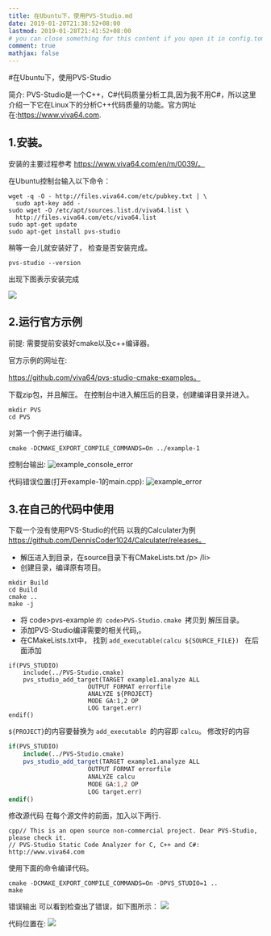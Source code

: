 ```yaml
---
title: 在Ubuntu下，使用PVS-Studio.md
date: 2019-01-20T21:38:52+08:00
lastmod: 2019-01-28T21:41:52+08:00
# you can close something for this content if you open it in config.toml.
comment: true
mathjax: false
---
```


#在Ubuntu下，使用PVS-Studio

简介:
PVS-Studio是一个C++，C#代码质量分析工具,因为我不用C#，所以这里介绍一下它在Linux下的分析C++代码质量的功能。官方网址在:https://www.viva64.com.

## 1.安装。    

安装的主要过程参考 https://www.viva64.com/en/m/0039/。

在Ubuntu控制台输入以下命令：

```console
wget -q -O - http://files.viva64.com/etc/pubkey.txt | \
  sudo apt-key add -
sudo wget -O /etc/apt/sources.list.d/viva64.list \
  http://files.viva64.com/etc/viva64.list
sudo apt-get update
sudo apt-get install pvs-studio
 ```


稍等一会儿就安装好了，
检查是否安装完成。

```console
pvs-studio --version
```


出现下图表示安装完成

![](https://www.dennisthink.com/image/2019/01/PVS-Version.png)

## 2.运行官方示例    

前提:
需要提前安装好cmake以及c++编译器。

官方示例的网址在:

https://github.com/viva64/pvs-studio-cmake-examples。

下载zip包，并且解压。
在控制台中进入解压后的目录，创建编译目录并进入。

```console
mkdir PVS
cd PVS
 ```


对第一个例子进行编译。

```console
cmake -DCMAKE_EXPORT_COMPILE_COMMANDS=On ../example-1
```


控制台输出:
![example_console_error](https://www.dennisthink.com/image/2019/01/console_error.png)

代码错误位置(打开example-1的main.cpp):
![example_error](https://www.dennisthink.com/image/2019/01/example_error.png)

## 3.在自己的代码中使用    

 
下载一个没有使用PVS-Studio的代码
以我的Calculater为例 https://github.com/DennisCoder1024/Calculater/releases。 
* 解压进入到目录，在source目录下有CMakeLists.txt /p> /li>
* 创建目录，编译原有项目。 
```
mkdir Build
cd Build
cmake ..
make -j
 ```


* 将 code>pvs-example ```的 code>PVS-Studio.cmake ```拷贝到
解压目录。 
* 添加PVS-Studio编译需要的相关代码,。
* 在CMakeLists.txt中，
找到 ```add_executable(calcu ${SOURCE_FILE}) ```
在后面添加

```
if(PVS_STUDIO)
    include(../PVS-Studio.cmake)
    pvs_studio_add_target(TARGET example1.analyze ALL
                      OUTPUT FORMAT errorfile
                      ANALYZE ${PROJECT}
                      MODE GA:1,2 OP
                      LOG target.err)
endif()
```

```${PROJECT}```的内容要替换为 ```add_executable ```的内容即 ```calcu```。
修改好的内容

```cmake
if(PVS_STUDIO)
    include(../PVS-Studio.cmake)
    pvs_studio_add_target(TARGET example1.analyze ALL
                      OUTPUT FORMAT errorfile
                      ANALYZE calcu
                      MODE GA:1,2 OP
                      LOG target.err)
endif()
 ```


修改源代码
在每个源文件的前面，加入以下两行.

```
cpp// This is an open source non-commercial project. Dear PVS-Studio, please check it.
// PVS-Studio Static Code Analyzer for C, C++ and C#: http://www.viva64.com
```

使用下面的命令编译代码。 

```console
cmake -DCMAKE_EXPORT_COMPILE_COMMANDS=On -DPVS_STUDIO=1 ..
make
 ```


错误输出
可以看到检查出了错误，如下图所示：
![](https://www.dennisthink.com/image/2019/01/calculator_error.png)

代码位置在:
![](https://www.dennisthink.com/image/2019/01/error_code.png)